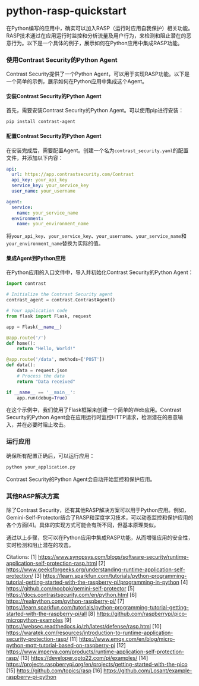 # python-rasp-quickstart
在Python编写的应用中，确实可以加入RASP（运行时应用自我保护）相关功能。RASP技术通过在应用运行时监控和分析流量及用户行为，来检测和阻止潜在的恶意行为。以下是一个具体的例子，展示如何在Python应用中集成RASP功能。

### 使用Contrast Security的Python Agent

Contrast Security提供了一个Python Agent，可以用于实现RASP功能。以下是一个简单的示例，展示如何在Python应用中集成这个Agent。

#### 安装Contrast Security的Python Agent

首先，需要安装Contrast Security的Python Agent。可以使用pip进行安装：

```bash
pip install contrast-agent
```

#### 配置Contrast Security的Python Agent

在安装完成后，需要配置Agent。创建一个名为`contrast_security.yaml`的配置文件，并添加以下内容：

```yaml
api:
  url: https://app.contrastsecurity.com/Contrast
  api_key: your_api_key
  service_key: your_service_key
  user_name: your_username

agent:
  service:
    name: your_service_name
  environment:
    name: your_environment_name
```

将`your_api_key`、`your_service_key`、`your_username`、`your_service_name`和`your_environment_name`替换为实际的值。

#### 集成Agent到Python应用

在Python应用的入口文件中，导入并初始化Contrast Security的Python Agent：

```python
import contrast

# Initialize the Contrast Security agent
contrast_agent = contrast.ContrastAgent()

# Your application code
from flask import Flask, request

app = Flask(__name__)

@app.route('/')
def home():
    return "Hello, World!"

@app.route('/data', methods=['POST'])
def data():
    data = request.json
    # Process the data
    return "Data received"

if __name__ == '__main__':
    app.run(debug=True)
```

在这个示例中，我们使用了Flask框架来创建一个简单的Web应用。Contrast Security的Python Agent会在应用运行时监控HTTP请求，检测潜在的恶意输入，并在必要时阻止攻击。

### 运行应用

确保所有配置正确后，可以运行应用：

```bash
python your_application.py
```

Contrast Security的Python Agent会自动开始监控和保护应用。

### 其他RASP解决方案

除了Contrast Security，还有其他RASP解决方案可以用于Python应用。例如，Gemini-Self-Protector结合了RASP和深度学习技术，可以动态监控和保护应用的各个方面[4]。具体的实现方式可能会有所不同，但基本原理类似。

通过以上步骤，您可以在Python应用中集成RASP功能，从而增强应用的安全性，实时检测和阻止潜在的攻击。

Citations:
[1] https://www.synopsys.com/blogs/software-security/runtime-application-self-protection-rasp.html
[2] https://www.geeksforgeeks.org/understanding-runtime-application-self-protection/
[3] https://learn.sparkfun.com/tutorials/python-programming-tutorial-getting-started-with-the-raspberry-pi/programming-in-python
[4] https://github.com/noobpk/gemini-self-protector
[5] https://docs.contrastsecurity.com/en/python.html
[6] https://realpython.com/python-raspberry-pi/
[7] https://learn.sparkfun.com/tutorials/python-programming-tutorial-getting-started-with-the-raspberry-pi/all
[8] https://github.com/raspberrypi/pico-micropython-examples
[9] https://websec.readthedocs.io/zh/latest/defense/rasp.html
[10] https://waratek.com/resources/introduction-to-runtime-application-security-protection-rasp/
[11] https://www.emqx.com/en/blog/micro-python-mqtt-tutorial-based-on-raspberry-pi
[12] https://www.imperva.com/products/runtime-application-self-protection-rasp/
[13] https://developer.opto22.com/pi/examples/
[14] https://projects.raspberrypi.org/en/projects/getting-started-with-the-pico
[15] https://github.com/topics/rasp
[16] https://github.com/Losant/example-raspberry-pi-python
